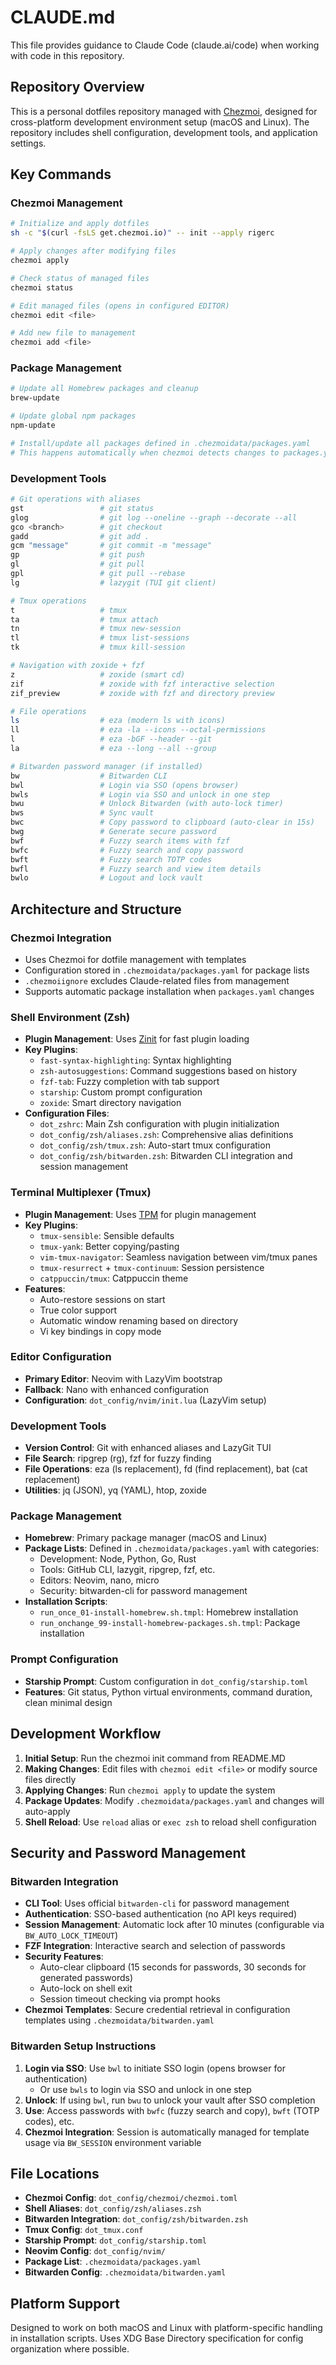 # CLAUDE.md

This file provides guidance to Claude Code (claude.ai/code) when working with code in this repository.

## Repository Overview

This is a personal dotfiles repository managed with [Chezmoi](https://www.chezmoi.io/), designed for cross-platform development environment setup (macOS and Linux). The repository includes shell configuration, development tools, and application settings.

## Key Commands

### Chezmoi Management
```bash
# Initialize and apply dotfiles
sh -c "$(curl -fsLS get.chezmoi.io)" -- init --apply rigerc

# Apply changes after modifying files
chezmoi apply

# Check status of managed files
chezmoi status

# Edit managed files (opens in configured EDITOR)
chezmoi edit <file>

# Add new file to management
chezmoi add <file>
```

### Package Management
```bash
# Update all Homebrew packages and cleanup
brew-update

# Update global npm packages
npm-update

# Install/update all packages defined in .chezmoidata/packages.yaml
# This happens automatically when chezmoi detects changes to packages.yaml
```

### Development Tools
```bash
# Git operations with aliases
gst                 # git status
glog                # git log --oneline --graph --decorate --all
gco <branch>        # git checkout
gadd                # git add .
gcm "message"       # git commit -m "message"
gp                  # git push
gl                  # git pull
gpl                 # git pull --rebase
lg                  # lazygit (TUI git client)

# Tmux operations
t                   # tmux
ta                  # tmux attach
tn                  # tmux new-session
tl                  # tmux list-sessions
tk                  # tmux kill-session

# Navigation with zoxide + fzf
z                   # zoxide (smart cd)
zif                 # zoxide with fzf interactive selection
zif_preview         # zoxide with fzf and directory preview

# File operations
ls                  # eza (modern ls with icons)
ll                  # eza -la --icons --octal-permissions
l                   # eza -bGF --header --git
la                  # eza --long --all --group

# Bitwarden password manager (if installed)
bw                  # Bitwarden CLI
bwl                 # Login via SSO (opens browser)
bwls                # Login via SSO and unlock in one step
bwu                 # Unlock Bitwarden (with auto-lock timer)
bws                 # Sync vault
bwc                 # Copy password to clipboard (auto-clear in 15s)
bwg                 # Generate secure password
bwf                 # Fuzzy search items with fzf
bwfc                # Fuzzy search and copy password
bwft                # Fuzzy search TOTP codes
bwfl                # Fuzzy search and view item details
bwlo                # Logout and lock vault
```

## Architecture and Structure

### Chezmoi Integration
- Uses Chezmoi for dotfile management with templates
- Configuration stored in `.chezmoidata/packages.yaml` for package lists
- `.chezmoiignore` excludes Claude-related files from management
- Supports automatic package installation when `packages.yaml` changes

### Shell Environment (Zsh)
- **Plugin Management**: Uses [Zinit](https://github.com/zdharma-continuum/zinit) for fast plugin loading
- **Key Plugins**:
  - `fast-syntax-highlighting`: Syntax highlighting
  - `zsh-autosuggestions`: Command suggestions based on history
  - `fzf-tab`: Fuzzy completion with tab support
  - `starship`: Custom prompt configuration
  - `zoxide`: Smart directory navigation
- **Configuration Files**:
  - `dot_zshrc`: Main Zsh configuration with plugin initialization
  - `dot_config/zsh/aliases.zsh`: Comprehensive alias definitions
  - `dot_config/zsh/tmux.zsh`: Auto-start tmux configuration
  - `dot_config/zsh/bitwarden.zsh`: Bitwarden CLI integration and session management

### Terminal Multiplexer (Tmux)
- **Plugin Management**: Uses [TPM](https://github.com/tmux-plugins/tpm) for plugin management
- **Key Plugins**:
  - `tmux-sensible`: Sensible defaults
  - `tmux-yank`: Better copying/pasting
  - `vim-tmux-navigator`: Seamless navigation between vim/tmux panes
  - `tmux-resurrect` + `tmux-continuum`: Session persistence
  - `catppuccin/tmux`: Catppuccin theme
- **Features**:
  - Auto-restore sessions on start
  - True color support
  - Automatic window renaming based on directory
  - Vi key bindings in copy mode

### Editor Configuration
- **Primary Editor**: Neovim with LazyVim bootstrap
- **Fallback**: Nano with enhanced configuration
- **Configuration**: `dot_config/nvim/init.lua` (LazyVim setup)

### Development Tools
- **Version Control**: Git with enhanced aliases and LazyGit TUI
- **File Search**: ripgrep (rg), fzf for fuzzy finding
- **File Operations**: eza (ls replacement), fd (find replacement), bat (cat replacement)
- **Utilities**: jq (JSON), yq (YAML), htop, zoxide

### Package Management
- **Homebrew**: Primary package manager (macOS and Linux)
- **Package Lists**: Defined in `.chezmoidata/packages.yaml` with categories:
  - Development: Node, Python, Go, Rust
  - Tools: GitHub CLI, lazygit, ripgrep, fzf, etc.
  - Editors: Neovim, nano, micro
  - Security: bitwarden-cli for password management
- **Installation Scripts**:
  - `run_once_01-install-homebrew.sh.tmpl`: Homebrew installation
  - `run_onchange_99-install-homebrew-packages.sh.tmpl`: Package installation

### Prompt Configuration
- **Starship Prompt**: Custom configuration in `dot_config/starship.toml`
- **Features**: Git status, Python virtual environments, command duration, clean minimal design

## Development Workflow

1. **Initial Setup**: Run the chezmoi init command from README.MD
2. **Making Changes**: Edit files with `chezmoi edit <file>` or modify source files directly
3. **Applying Changes**: Run `chezmoi apply` to update the system
4. **Package Updates**: Modify `.chezmoidata/packages.yaml` and changes will auto-apply
5. **Shell Reload**: Use `reload` alias or `exec zsh` to reload shell configuration

## Security and Password Management

### Bitwarden Integration
- **CLI Tool**: Uses official `bitwarden-cli` for password management
- **Authentication**: SSO-based authentication (no API keys required)
- **Session Management**: Automatic lock after 10 minutes (configurable via `BW_AUTO_LOCK_TIMEOUT`)
- **FZF Integration**: Interactive search and selection of passwords
- **Security Features**:
  - Auto-clear clipboard (15 seconds for passwords, 30 seconds for generated passwords)
  - Auto-lock on shell exit
  - Session timeout checking via prompt hooks
- **Chezmoi Templates**: Secure credential retrieval in configuration templates using `.chezmoidata/bitwarden.yaml`

### Bitwarden Setup Instructions
1. **Login via SSO**: Use `bwl` to initiate SSO login (opens browser for authentication)
   - Or use `bwls` to login via SSO and unlock in one step
2. **Unlock**: If using `bwl`, run `bwu` to unlock your vault after SSO completion
3. **Use**: Access passwords with `bwfc` (fuzzy search and copy), `bwft` (TOTP codes), etc.
4. **Chezmoi Integration**: Session is automatically managed for template usage via `BW_SESSION` environment variable

## File Locations

- **Chezmoi Config**: `dot_config/chezmoi/chezmoi.toml`
- **Shell Aliases**: `dot_config/zsh/aliases.zsh`
- **Bitwarden Integration**: `dot_config/zsh/bitwarden.zsh`
- **Tmux Config**: `dot_tmux.conf`
- **Starship Prompt**: `dot_config/starship.toml`
- **Neovim Config**: `dot_config/nvim/`
- **Package List**: `.chezmoidata/packages.yaml`
- **Bitwarden Config**: `.chezmoidata/bitwarden.yaml`

## Platform Support

Designed to work on both macOS and Linux with platform-specific handling in installation scripts. Uses XDG Base Directory specification for config organization where possible.